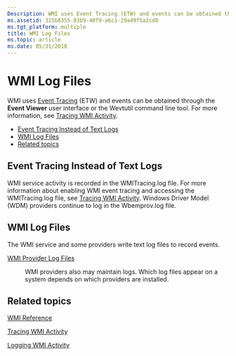 ```yaml
---
Description: WMI uses Event Tracing (ETW) and events can be obtained through the Event Viewer user interface or the Wevtutil command line tool. For more information, see Tracing WMI Activity.
ms.assetid: 315b8355-03b9-40f9-a6c1-29a49f5a2cd8
ms.tgt_platform: multiple
title: WMI Log Files
ms.topic: article
ms.date: 05/31/2018
---
```


# WMI Log Files

WMI uses [Event Tracing](/windows/desktop/ETW/event-tracing-portal) (ETW) and events can be obtained through the **Event Viewer** user interface or the Wevtutil command line tool. For more information, see [Tracing WMI Activity](tracing-wmi-activity.md).

-   [Event Tracing Instead of Text Logs](#event-tracing-instead-of-text-logs)
-   [WMI Log Files](#wmi-log-files)
-   [Related topics](#related-topics)

## Event Tracing Instead of Text Logs

WMI service activity is recorded in the WMITracing.log file. For more information about enabling WMI event tracing and accessing the WMITracing.log file, see [Tracing WMI Activity](tracing-wmi-activity.md). Windows Driver Model (WDM) providers continue to log in the Wbemprov.log file.

## WMI Log Files

The WMI service and some providers write text log files to record events.

<dl> <dt>

<span id="WMI_Provider_Log_Files"></span><span id="wmi_provider_log_files"></span><span id="WMI_PROVIDER_LOG_FILES"></span>[WMI Provider Log Files](wmi-provider-log-files.md)
</dt> <dd>

WMI providers also may maintain logs. Which log files appear on a system depends on which providers are installed.

</dd> </dl>

## Related topics

<dl> <dt>

[WMI Reference](wmi-reference.md)
</dt> <dt>

[Tracing WMI Activity](tracing-wmi-activity.md)
</dt> <dt>

[Logging WMI Activity](logging-wmi-activity.md)
</dt> </dl>

 

 